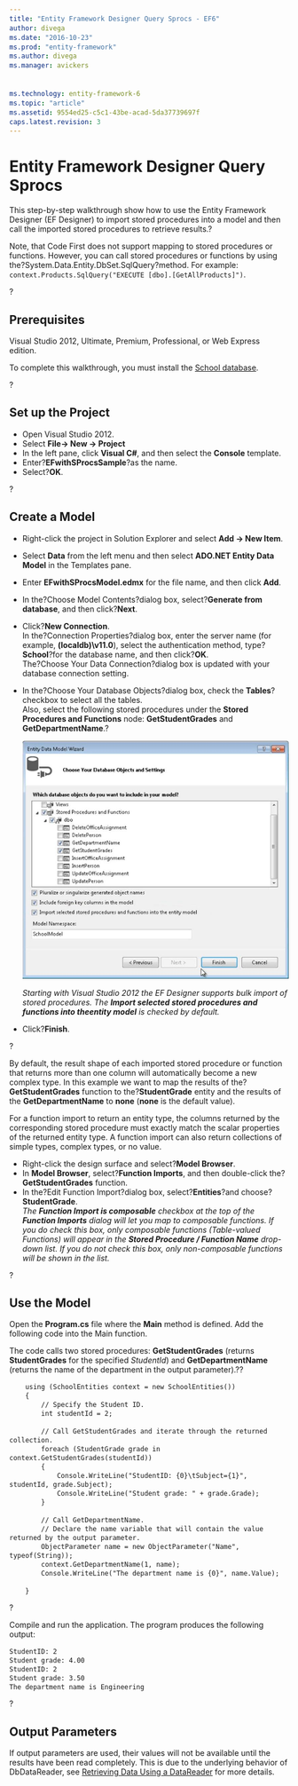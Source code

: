 ```yaml
---
title: "Entity Framework Designer Query Sprocs - EF6"
author: divega
ms.date: "2016-10-23"
ms.prod: "entity-framework"
ms.author: divega
ms.manager: avickers
 

ms.technology: entity-framework-6
ms.topic: "article"
ms.assetid: 9554ed25-c5c1-43be-acad-5da37739697f
caps.latest.revision: 3
---
```

# Entity Framework Designer Query Sprocs
This step-by-step walkthrough show how to use the Entity Framework Designer (EF Designer) to import stored procedures into a model and then call the imported stored procedures to retrieve results.?

Note, that Code First does not support mapping to stored procedures or functions. However, you can call stored procedures or functions by using the?System.Data.Entity.DbSet.SqlQuery?method. For example: `context.Products.SqlQuery("EXECUTE [dbo].[GetAllProducts]")`.

?

## Prerequisites

Visual Studio 2012, Ultimate, Premium, Professional, or Web Express edition.

To complete this walkthrough, you must install the [School database](../ef6/entity-framework-school-database.md).

?

## Set up the Project

-   Open Visual Studio 2012.
-   Select **File-&gt; New -&gt; Project**
-   In the left pane, click **Visual C\#**, and then select the **Console** template.
-   Enter?**EFwithSProcsSample**?as the name.
-   Select?**OK**.

?

## Create a Model

-   Right-click the project in Solution Explorer and select **Add -&gt; New Item**.
-   Select **Data** from the left menu and then select **ADO.NET Entity Data Model** in the Templates pane.
-   Enter **EFwithSProcsModel.edmx** for the file name, and then click **Add**.
-   In the?Choose Model Contents?dialog box, select?**Generate from database**, and then click?**Next**.
-   Click?**New Connection**.  
    In the?Connection Properties?dialog box, enter the server name (for example, **(localdb)\\v11.0**), select the authentication method, type?**School**?for the database name, and then click?**OK**.  
    The?Choose Your Data Connection?dialog box is updated with your database connection setting.
-   In the?Choose Your Database Objects?dialog box, check the **Tables**?checkbox to select all the tables.  
    Also, select the following stored procedures under the **Stored Procedures and Functions** node: **GetStudentGrades** and **GetDepartmentName**.? 

    ![Import](../ef6/media/import.jpg)
    
    *Starting with Visual Studio 2012 the EF Designer supports bulk import of stored procedures. The **Import selected stored procedures and functions into theentity model** is checked by default.*
-   Click?**Finish**.

?

By default, the result shape of each imported stored procedure or function that returns more than one column will automatically become a new complex type. In this example we want to map the results of the?**GetStudentGrades** function to the?**StudentGrade** entity and the results of the **GetDepartmentName** to **none** (**none** is the default value).

For a function import to return an entity type, the columns returned by the corresponding stored procedure must exactly match the scalar properties of the returned entity type. A function import can also return collections of simple types, complex types, or no value.

-   Right-click the design surface and select?**Model Browser**.
-   In **Model Browser**, select?**Function Imports**, and then double-click the?**GetStudentGrades** function.
-   In the?Edit Function Import?dialog box, select?**Entities**?and choose?**StudentGrade**.  
    *The **Function Import is composable** checkbox at the top of the **Function Imports** dialog will let you map to composable functions. If you do check this box, only composable functions (Table-valued Functions) will appear in the **Stored Procedure / Function Name** drop-down list. If you do not check this box, only non-composable functions will be shown in the list.*

?

## Use the Model

Open the **Program.cs** file where the **Main** method is defined. Add the following code into the Main function.

The code calls two stored procedures: **GetStudentGrades** (returns **StudentGrades** for the specified *StudentId*) and **GetDepartmentName** (returns the name of the department in the output parameter).??

```
    using (SchoolEntities context = new SchoolEntities())
    {
        // Specify the Student ID.
        int studentId = 2;

        // Call GetStudentGrades and iterate through the returned collection.
        foreach (StudentGrade grade in context.GetStudentGrades(studentId))
        {
            Console.WriteLine("StudentID: {0}\tSubject={1}", studentId, grade.Subject);
            Console.WriteLine("Student grade: " + grade.Grade);
        }

        // Call GetDepartmentName. 
        // Declare the name variable that will contain the value returned by the output parameter.
        ObjectParameter name = new ObjectParameter("Name", typeof(String));
        context.GetDepartmentName(1, name);
        Console.WriteLine("The department name is {0}", name.Value);

    }
```

?

Compile and run the application. The program produces the following output:

```
StudentID: 2
Student grade: 4.00
StudentID: 2
Student grade: 3.50
The department name is Engineering
```

?

Output Parameters
-----------------

If output parameters are used, their values will not be available until the results have been read completely. This is due to the underlying behavior of DbDataReader, see [Retrieving Data Using a DataReader](http://go.microsoft.com/fwlink/?LinkID=398589) for more details.
